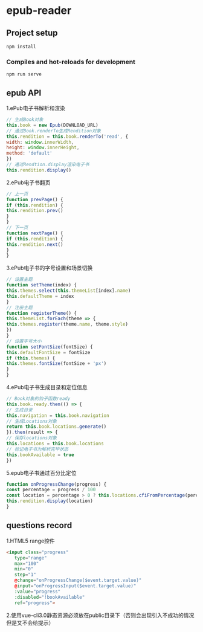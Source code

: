 # epub-reader

## Project setup
```
npm install
```

### Compiles and hot-reloads for development
```
npm run serve
```

## epub API
1.ePub电子书解析和渲染
``` javaScript
// 生成Book对象
this.book = new Epub(DOWNLOAD_URL)
// 通过Book.renderTo生成Rendition对象
this.rendition = this.book.renderTo('read', {
width: window.innerWidth,
height: window.innerHeight,
method: 'default'
})
// 通过Rendtion.display渲染电子书
this.rendition.display()
```

2.ePub电子书翻页
``` javaScript
// 上一页
function prevPage() {
if (this.rendition) {
this.rendition.prev()
}
}
// 下一页
function nextPage() {
if (this.rendition) {
this.rendition.next()
}
}

```

3.ePub电子书的字号设置和场景切换
``` javaScript
// 设置主题
function setTheme(index) {
this.themes.select(this.themeList[index].name)
this.defaultTheme = index
}
// 注册主题
function registerTheme() {
this.themeList.forEach(theme => {
this.themes.register(theme.name, theme.style)
})
}
// 设置字号大小
function setFontSize(fontSize) {
this.defaultFontSize = fontSize
if (this.themes) {
this.themes.fontSize(fontSize + 'px')
}
}
```

4.ePub电子书生成目录和定位信息
``` javaScript
// Book对象的钩子函数ready
this.book.ready.then(() => {
// 生成目录
this.navigation = this.book.navigation
// 生成Locations对象
return this.book.locations.generate()
}).then(result => {
// 保存locations对象
this.locations = this.book.locations
// 标记电子书为解析完毕状态
this.bookAvailable = true
})
```

5.epub电子书通过百分比定位
``` javaScript
function onProgressChange(progress) {
const percentage = progress / 100
const location = percentage > 0 ? this.locations.cfiFromPercentage(percentage) : 0
this.rendition.display(location)
}
```

## questions record
1.HTML5 range控件
``` html
<input class="progress" 
   type="range"
   max="100"
   min="0"
   step="1"
   @change="onProgressChange($event.target.value)" 
   @input="onProgressInput($event.target.value)"
   :value="progress"
   :disabled="!bookAvailable"
   ref="progress">
```

2.使用vue-cli3.0静态资源必须放在public目录下（否则会出现引入不成功的情况但是又不会给提示）

